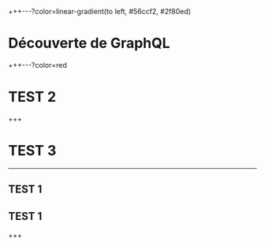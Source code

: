 +++---?color=linear-gradient(to left, #56ccf2, #2f80ed)

# Découverte de GraphQL


+++---?color=red

# TEST 2


+++

# TEST 3 

---

## TEST 1 
## TEST 1 


+++
